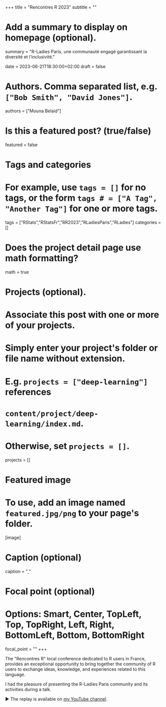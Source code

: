 +++
title = "Rencontres R 2023"
subtitle = ""

# Add a summary to display on homepage (optional).
summary = "R-Ladies Paris, une communauté engagé garantissant la diversité et l'inclusivité."

date = 2023-06-21T18:30:00+02:00
draft = false

# Authors. Comma separated list, e.g. `["Bob Smith", "David Jones"]`.
authors = ["Mouna Belaid"]

# Is this a featured post? (true/false)
featured = false

# Tags and categories
# For example, use `tags = []` for no tags, or the form `tags # = ["A Tag", "Another Tag"]` for one or more tags.
tags = ["RStats","RStatsFr","RR2023","RLadiesParis","RLadies"]
categories = []

# Does the project detail page use math formatting?
math = true

# Projects (optional).
#   Associate this post with one or more of your projects.
#   Simply enter your project's folder or file name without extension.
#   E.g. `projects = ["deep-learning"]` references 
#   `content/project/deep-learning/index.md`.
#   Otherwise, set `projects = []`.
projects = []

# Featured image
# To use, add an image named `featured.jpg/png` to your page's folder. 
[image]
  # Caption (optional)
  caption = "[ ]()"

  # Focal point (optional)
  # Options: Smart, Center, TopLeft, Top, TopRight, Left, Right, BottomLeft, Bottom, BottomRight
  focal_point = ""
+++

The "Rencontres R" local conference dedicated to R users in France, provides an exceptional opportunity to bring together the community of R users to exchange ideas, knowledge, and experiences related to this language.

I had the pleasure of presenting the R-Ladies Paris community and its activities during a talk.

:arrow_forward: The replay is available on [my YouTube channel](https://youtu.be/Vqb_z--KGt8?si=AAgo_a9YWcxv-NN8).
